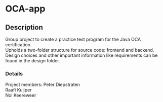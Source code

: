 # OCA-app
## Description
Group project to create a practice test program for the Java OCA certification.  
Upholds a two-folder structure for source code: frontend and backend.  
Design choices and other important information like requirements can be found in the design folder.  

### Details
Project members:
Peter Diepstraten  
Raafi Kuijper  
Nol Keereweer  

